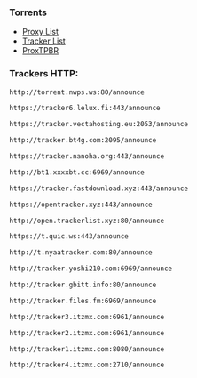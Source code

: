 ### Torrents
* [Proxy List]
* [Tracker List]
* [ProxTPBR]
### Trackers HTTP:

```sh
http://torrent.nwps.ws:80/announce

https://tracker6.lelux.fi:443/announce

https://tracker.vectahosting.eu:2053/announce

http://tracker.bt4g.com:2095/announce

https://tracker.nanoha.org:443/announce

http://bt1.xxxxbt.cc:6969/announce

https://tracker.fastdownload.xyz:443/announce

https://opentracker.xyz:443/announce

http://open.trackerlist.xyz:80/announce

https://t.quic.ws:443/announce

http://t.nyaatracker.com:80/announce

http://tracker.yoshi210.com:6969/announce

http://tracker.gbitt.info:80/announce

http://tracker.files.fm:6969/announce

http://tracker3.itzmx.com:6961/announce

http://tracker2.itzmx.com:6961/announce

http://tracker1.itzmx.com:8080/announce

http://tracker4.itzmx.com:2710/announce
```

[ProxTPBR]: proxtpb.art
[Tracker List]: https://torrents.io/tracker-list/
[Proxy List]: https://piratebay-proxylist.se/
